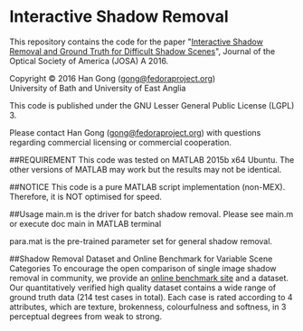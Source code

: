 # Interactive Shadow Removal
This repository contains the code for the paper
"[Interactive Shadow Removal and Ground Truth for Difficult Shadow Scenes](http://arxiv.org/abs/1608.00762)", Journal of the Optical Society of America (JOSA) A 2016.

Copyright &copy; 2016 Han Gong (gong@fedoraproject.org)<br />
University of Bath and University of East Anglia

This code is published under the GNU Lesser General Public License (LGPL) 3.

Please contact Han Gong (gong@fedoraproject.org) with questions regarding 
commercial licensing or commercial cooperation.

##REQUIREMENT
This code was tested on MATLAB 2015b x64 Ubuntu. The other versions of MATLAB 
may work but the results may not be identical.

##NOTICE
This code is a pure MATLAB script implementation (non-MEX). Therefore, it is NOT optimised for speed.

##Usage
main.m is the driver for batch shadow removal. Please see main.m or execute
doc main in MATLAB terminal

para.mat is the pre-trained parameter set for general shadow removal.

##Shadow Removal Dataset and Online Benchmark for Variable Scene Categories
To encourage the open comparison of single image shadow removal in community, we provide an [online benchmark site](http://cs.bath.ac.uk/~hg299/shadow_eval/eval.php) and a dataset. Our quantitatively verified high quality dataset contains a wide range of ground truth data (214 test cases in total). Each case is rated according to 4 attributes, which are texture, brokenness, colourfulness and softness, in 3 perceptual degrees from weak to strong.
